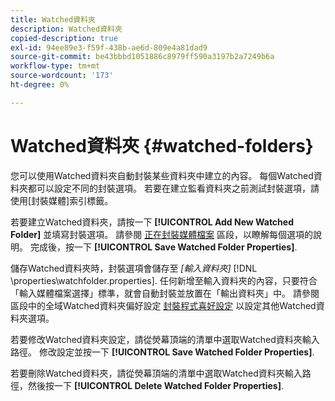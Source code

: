```yaml
---
title: Watched資料夾
description: Watched資料夾
copied-description: true
exl-id: 94ee89e3-f59f-438b-ae6d-809e4a81dad9
source-git-commit: be43bbbd1051886c8979ff590a3197b2a7249b6a
workflow-type: tm+mt
source-wordcount: '173'
ht-degree: 0%

---
```


# Watched資料夾 {#watched-folders}

您可以使用Watched資料夾自動封裝某些資料夾中建立的內容。 每個Watched資料夾都可以設定不同的封裝選項。 若要在建立監看資料夾之前測試封裝選項，請使用[封裝媒體]索引標籤。

若要建立Watched資料夾，請按一下 **[!UICONTROL Add New Watched Folder]** 並填寫封裝選項。 請參閱 [正在封裝媒體檔案](../../aaxs-protecting-content/content-packaging-media-files/content-packaging-media-files-overview.md) 區段，以瞭解每個選項的說明。 完成後，按一下 **[!UICONTROL Save Watched Folder Properties]**.

儲存Watched資料夾時，封裝選項會儲存至 *[輸入資料夾]* [!DNL \properties\watchfolder.properties]. 任何新增至輸入資料夾的內容，只要符合「輸入媒體檔案選擇」標準，就會自動封裝並放置在「輸出資料夾」中。 請參閱區段中的全域Watched資料夾偏好設定 [封裝程式喜好設定](../../aaxs-reference-implementations/fam-air-app-usage/initial-fam-setup-set-prefs/initial-fam-setup-pkg-prefs.md) 以設定其他Watched資料夾選項。

若要修改Watched資料夾設定，請從熒幕頂端的清單中選取Watched資料夾輸入路徑。 修改設定並按一下 **[!UICONTROL Save Watched Folder Properties]**.

若要刪除Watched資料夾，請從熒幕頂端的清單中選取Watched資料夾輸入路徑，然後按一下 **[!UICONTROL Delete Watched Folder Properties]**.
